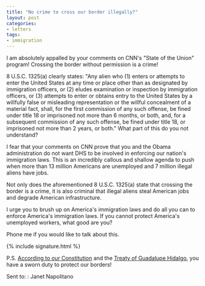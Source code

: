 ```yaml
---
title: "No crime to cross our border illegally?"
layout: post
categories:
- letters
tags:
- immigration
---
```


I am absolutely appalled by your comments on CNN's "State of the Union" program! Crossing the border without permission is a crime!

8 U.S.C. 1325(a) clearly states: "Any alien who (1) enters or attempts to enter the United States at any time or place other than as designated by immigration officers, or (2) eludes examination or inspection by immigration officers, or (3) attempts to enter or obtains entry to the United States by a willfully false or misleading representation or the willful concealment of a material fact, shall, for the first commission of any such offense, be fined under title 18 or imprisoned not more than 6 months, or both, and, for a subsequent commission of any such offense, be fined under title 18, or imprisoned not more than 2 years, or both." What part of this do you not understand?

I fear that your comments on CNN prove that you and the Obama administration do not want DHS to be involved in enforcing our nation's immigration laws. This is an incredibly callous and shallow agenda to push when more than 13 million Americans are unemployed and 7 million illegal aliens have jobs.

Not only does the aforementioned 8 U.S.C. 1325(a) state that crossing the border is a crime, it is also criminal that illegal aliens steal American jobs and degrade American infrastructure.

I urge you to brush up on America's immigration laws and do all you can to enforce America's immigration laws. If you cannot protect America's unemployed workers, what good are you?

Phone me if you would like to talk about this.

{% include signature.html %}

P.S. [According to our Constitution](https://www.hatefacts.com/its-the-law/index.html) and the [Treaty of Guadalupe Hidalgo](https://www.hatefacts.com/its-the-law/index.html), you have a sworn duty to protect our borders!

Sent to:
: Janet Napolitano
